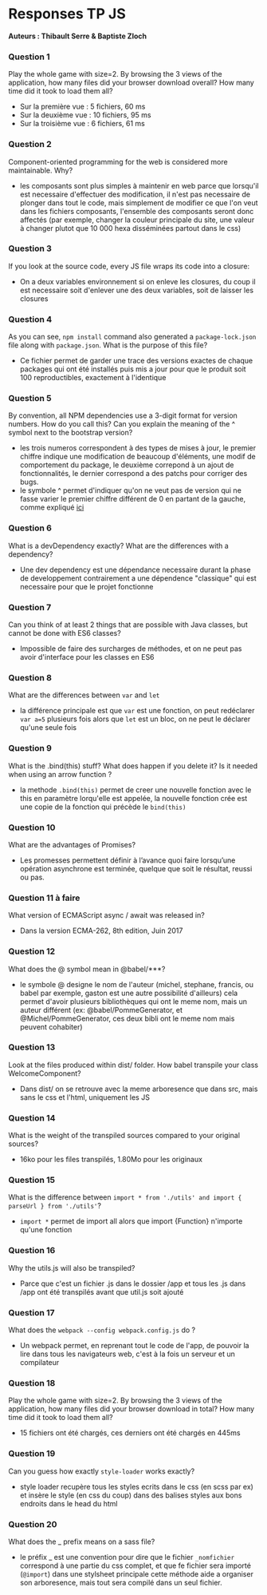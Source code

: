 # Responses TP JS
**Auteurs : Thibault Serre & Baptiste Zloch**
### Question 1
Play the whole game with size=2. By browsing the 3 views of the application, how many files did your browser download overall? How many time did it took to load them all?
- Sur la première vue : 5 fichiers, 60 ms
- Sur la deuxième vue : 10 fichiers, 95 ms
- Sur la troisième vue : 6 fichiers, 61 ms

### Question 2
Component-oriented programming for the web is considered more maintainable. Why?
- les composants sont plus simples à maintenir en web parce que lorsqu'il est necessaire d'effectuer des modification, il n'est pas necessaire de plonger dans tout le code, mais simplement de modifier ce que l'on veut dans les fichiers composants, l'ensemble des composants seront donc affectés (par exemple, changer la couleur principale du site, une valeur à changer plutot que 10 000 hexa disséminées partout dans le css)

### Question 3
If you look at the source code, every JS file wraps its code into a closure:
- On a deux variables environnement si on enleve les closures, 
du coup il est necessaire soit d'enlever une des deux variables, soit de laisser les closures

### Question 4
As you can see, `npm install` command also generated a `package-lock.json` file along with `package.json`. What is the purpose of this file?
- Ce fichier permet de garder une trace des versions exactes de chaque packages qui ont été installés puis mis a jour pour que le produit soit 100 reproductibles, exactement à l'identique 

### Question 5 
By convention, all NPM dependencies use a 3-digit format for version numbers. How do you call this? Can you explain the meaning of the ^ symbol next to the bootstrap version?
- les trois numeros correspondent à des types de mises à jour, le premier chiffre indique une modification de beaucoup d'éléments, une modif de comportement du package, le deuxième correpond à un ajout de fonctionnalités, le dernier correspond a des patchs pour corriger des bugs.
- le symbole ^ permet d'indiquer qu'on ne veut pas de version qui ne fasse varier le premier chiffre différent de 0 en partant de la gauche, comme expliqué [ici](https://nodejs.dev/learn/the-package-lock-json-file)

### Question 6 
What is a devDependency exactly? What are the differences with a dependency?
- Une dev dependency est une dépendance necessaire durant la phase de developpement contrairement a une dépendence "classique" qui est necessaire pour que le projet fonctionne

### Question 7 
Can you think of at least 2 things that are possible with Java classes, but cannot be done with ES6 classes?
- Impossible de faire des surcharges de méthodes, et on ne peut pas avoir d'interface pour les classes en ES6

### Question 8
What are the differences between `var` and `let`
- la différence principale est que `var` est une fonction, on peut redéclarer `var a=5` plusieurs fois alors que `let` est un bloc, on ne peut le déclarer qu'une seule fois

### Question 9 
What is the .bind(this) stuff? What does happen if you delete it? Is it needed when using an arrow function ?
- la methode `.bind(this)` permet de creer une nouvelle fonction avec le this en paramètre lorqu'elle est appelée, la nouvelle fonction crée est une copie de la fonction qui précède le `bind(this)`

### Question 10
What are the advantages of Promises?
- Les promesses permettent définir à l’avance quoi faire lorsqu’une opération asynchrone est terminée, quelque que soit le résultat, reussi ou pas.

### Question 11 à faire
What version of ECMAScript async / await was released in?
- Dans la version ECMA-262, 8th edition, Juin 2017

### Question 12
What does the @ symbol mean in @babel/***?
- le symbole @ designe le nom de l'auteur (michel, stephane, francis, ou babel par exemple, gaston est une autre possibilité d'ailleurs) cela permet d'avoir plusieurs bibliothèques qui ont le meme nom, mais un auteur différent (ex: @babel/PommeGenerator, et @Michel/PommeGenerator, ces deux bibli ont le meme nom mais peuvent cohabiter) 

### Question 13 
Look at the files produced within dist/ folder. How babel transpile your class WelcomeComponent?
- Dans dist/ on se retrouve avec la meme arboresence que dans src, mais sans le css et l'html, uniquement les JS

### Question 14 
What is the weight of the transpiled sources compared to your original sources?
- 16ko pour les files transpilés, 1.80Mo pour les originaux 

### Question 15
What is the difference between `import * from './utils' and import { parseUrl } from './utils'`?
- `import *` permet de import all alors que import {Function} n'importe qu'une fonction 

### Question 16
Why the utils.js will also be transpiled?
- Parce que c'est un fichier .js dans le dossier /app et tous les .js dans /app ont été transpilés avant que util.js soit ajouté

### Question 17
What does the `webpack --config webpack.config.js` do ?
-  Un webpack permet, en reprenant tout le code de l'app, de pouvoir la lire dans tous les navigateurs web, c'est à la fois un serveur et un compilateur 

### Question 18
Play the whole game with size=2. By browsing the 3 views of the application, how many files did your browser download in total? How many time did it took to load them all?
- 15 fichiers ont été chargés, ces derniers ont été chargés en 445ms

### Question 19
Can you guess how exactly `style-loader` works exactly?
- style loader recupère tous les styles ecrits dans le css (en scss par ex) et insère le style (en css du coup) dans des balises styles aux bons endroits dans le head du html

### Question 20
What does the _ prefix means on a sass file?
- le préfix _ est une convention pour dire que le fichier `_nomfichier` correspond à une partie du css complet, et que fe fichier sera importé (`@import`) dans une stylsheet principale 
cette méthode aide a organiser son arboresence, mais tout sera compilé dans un seul fichier.


